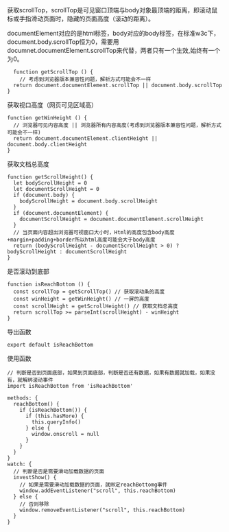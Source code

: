 获取scrollTop，scrollTop是可见窗口顶端与body对象最顶端的距离，即滚动鼠标或手指滑动页面时，隐藏的页面高度（滚动的距离）。

documentElement对应的是html标签，body对应的body标签，在标准w3c下，document.body.scrollTop恒为0，需要用documnet.documentElement.scrollTop来代替，两者只有一个生效,始终有一个为0。
```
  function getScrollTop () {
    // 考虑到浏览器版本兼容性问题，解析方式可能会不一样
  return document.documentElement.scrollTop || document.body.scrollTop
}
```
获取视口高度（网页可见区域高）
```
function getWinHeight () {
  // 浏览器可见内容高度 || 浏览器所有内容高度(考虑到浏览器版本兼容性问题，解析方式可能会不一样)
  return document.documentElement.clientHeight || document.body.clientHeight
}
```
获取文档总高度
```
function getScrollHeight() {
  let bodyScrollHeight = 0
  let documentScrollHeight = 0
  if (document.body) {
    bodyScrollHeight = document.body.scrollHeight
  }
  if (document.documentElement) {
    documentScrollHeight = document.documentElement.scrollHeight
  }
  // 当页面内容超出浏览器可视窗口大小时，Html的高度包含body高度+margin+padding+border所以html高度可能会大于body高度
  return (bodyScrollHeight - documentScrollHeight > 0) ? bodyScrollHeight : documentScrollHeight
}
```
是否滚动到底部
```
function isReachBottom () {
  const scrollTop = getScrollTop() // 获取滚动条的高度
  const winHeight = getWinHeight() // 一屏的高度
  const scrollHeight = getScrollHeight() // 获取文档总高度
  return scrollTop >= parseInt(scrollHeight) - winHeight
}
```
导出函数
```
export default isReachBottom
```
使用函数
```
// 判断是否到页面底部，如果到页面底部，判断是否还有数据，如果有数据就加载，如果没有，就解绑滚动事件
import isReachBottom from 'isReachBottom'

methods: {
  reachBottom() {
    if (isReachBottom()) {
      if (this.hasMore) {
        this.queryInfo()
      } else {
        window.onscroll = null
      }
    }
  }
}
watch: {
  // 判断是否是需要滑动加载数据的页面
  investShow() {
    // 如果是需要滑动加载数据的页面，就绑定reachBottomg事件
    window.addEventListener("scroll", this.reachBottom)
  } else {
    // 否则移除
    window.removeEventListener("scroll", this.reachBottom)
  }
}

```
   